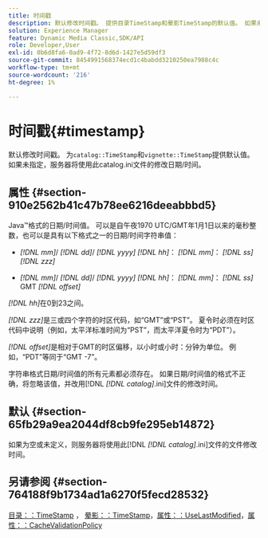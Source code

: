```yaml
---
title: 时间戳
description: 默认修改时间戳。 提供目录TimeStamp和晕影TimeStamp的默认值。 如果未指定，服务器将使用此catalog.ini文件的修改日期/时间。
solution: Experience Manager
feature: Dynamic Media Classic,SDK/API
role: Developer,User
exl-id: 0b6d8fa6-0ad9-4f72-8d6d-1427e5d59df3
source-git-commit: 8454991568374ecd1c4babdd3210250ea7988c4c
workflow-type: tm+mt
source-wordcount: '216'
ht-degree: 1%

---
```


# 时间戳{#timestamp}

默认修改时间戳。 为`catalog::TimeStamp`和`vignette::TimeStamp`提供默认值。 如果未指定，服务器将使用此catalog.ini文件的修改日期/时间。

## 属性 {#section-910e2562b41c47b78ee6216deeabbbd5}

Java™格式的日期/时间值。 可以是自午夜1970 UTC/GMT年1月1日以来的毫秒整数，也可以是具有以下格式之一的日期/时间字符串值：

* *[!DNL mm]*/ *[!DNL dd]*/ *[!DNL yyyy]* *[!DNL hh]*： *[!DNL mm]*： *[!DNL ss]* *[!DNL zzz]*

* *[!DNL mm]*/ *[!DNL dd]*/ *[!DNL yyyy]* *[!DNL hh]*： *[!DNL mm]*： *[!DNL ss]* GMT *[!DNL offset]*

*[!DNL hh]*&#x200B;在0到23之间。

*[!DNL zzz]*&#x200B;是三或四个字符的时区代码，如“GMT”或“PST”。 夏令时必须在时区代码中说明（例如，太平洋标准时间为“PST”，而太平洋夏令时为“PDT”）。

*[!DNL offset]*&#x200B;是相对于GMT的时区偏移，以小时或小时：分钟为单位。 例如，“PDT”等同于“GMT -7”。

字符串格式日期/时间值的所有元素都必须存在。 如果日期/时间值的格式不正确，将忽略该值，并改用[!DNL *[!DNL catalog]*.ini]文件的修改时间。

## 默认 {#section-65fb29a9ea2044df8cb9fe295eb14872}

如果为空或未定义，则服务器将使用此[!DNL *[!DNL catalog]*.ini]文件的文件修改时间。

## 另请参阅 {#section-764188f9b1734ad1a6270f5fecd28532}

[目录：：TimeStamp](../../../../../ir-api/material-cat/image-rendering-api-ref/c-ir-material-catalog/c-ir-material-data-reference/r-ir-timestamp-dataref.md#reference-6daf7973dc4f4b4e9e8165756db7c319) ， [晕影：：TimeStamp](../../../../../ir-api/material-cat/image-rendering-api-ref/c-ir-material-catalog/c-ir-vignette-map-reference/r-ir-timestamp-vignette.md#reference-d57cdd40a6a645d199dbb1d56cc85bc1)，[属性：：UseLastModified](../../../../../ir-api/material-cat/image-rendering-api-ref/c-ir-material-catalog/c-ir-attributes-reference/r-ir-uselastmodified.md#reference-d2ab628c9e004fedbd38324866dbca1d)，[属性：：CacheValidationPolicy](../../../../../ir-api/material-cat/image-rendering-api-ref/c-ir-material-catalog/c-ir-attributes-reference/r-ir-cachevalidationpolicy.md#reference-2d71679733474d8aa116db6ceba87fa4)
